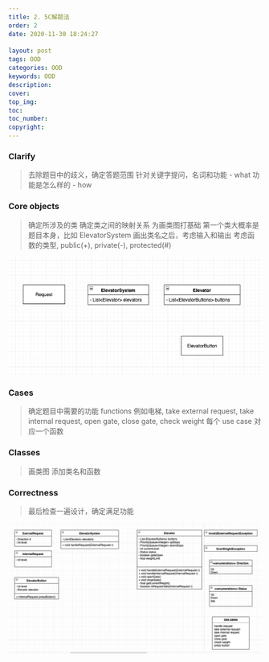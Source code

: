 ```yaml
---
title: 2. 5C解题法
order: 2
date: 2020-11-30 18:24:27

layout: post
tags: OOD
categories: OOD
keywords: OOD
description:
cover:
top_img:
toc:
toc_number:
copyright:
---
```


### Clarify

> 去除题目中的歧义，确定答题范围
> 针对关键字提问，名词和功能 - what
> 功能是怎么样的 - how

### Core objects

> 确定所涉及的类
> 确定类之间的映射关系
> 为画类图打基础
> 第一个类大概率是题目本身，比如 ElevatorSystem
> 画出类名之后，考虑输入和输出
> 考虑函数的类型, public(+), private(-), protected(#)

![image tooltip here](./assets/2.png)

### Cases

> 确定题目中需要的功能 functions
> 例如电梯, take external request, take internal request, open gate, close gate, check weight
> 每个 use case 对应一个函数

### Classes

> 画类图
> 添加类名和函数

### Correctness

> 最后检查一遍设计，确定满足功能

![image tooltip here](./assets/3.png)
